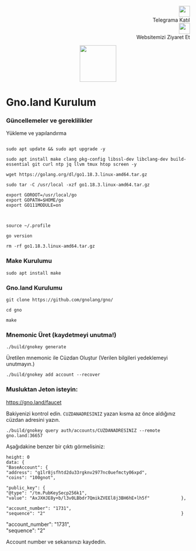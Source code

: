 
<p style="font-size:14px" align="right">
 <a href="https://t.me/nodeistt" target="_blank"><img src="https://github.com/Nodeist/Testnet_Kurulumlar/blob/fee87fe32609c1704206721b9fb16e4c5de75a96/telegramlogo.png" width="30"/></a><br>Telegrama Katıl<br>
<a href="https://nodeist.site/" target="_blank"><img src="https://raw.githubusercontent.com/Nodeist/Testnet_Kurulumlar/main/logo.png" width="30"/></a><br> Websitemizi Ziyaret Et 
</p>


<p align="center">
  <img height="100" height="auto" src="https://raw.githubusercontent.com/Nodeist/Testnet_Kurulumlar/main/Gno/75237105%20(1).png">
</p>

# Gno.land Kurulum

### Güncellemeler ve gereklilikler
Yükleme ve yapılandırma

```

sudo apt update && sudo apt upgrade -y

sudo apt install make clang pkg-config libssl-dev libclang-dev build-essential git curl ntp jq llvm tmux htop screen -y

wget https://golang.org/dl/go1.18.3.linux-amd64.tar.gz

sudo tar -C /usr/local -xzf go1.18.3.linux-amd64.tar.gz

export GOROOT=/usr/local/go
export GOPATH=$HOME/go
export GO111MODULE=on



source ~/.profile

go version

rm -rf go1.18.3.linux-amd64.tar.gz

```

### Make Kurulumu
```
sudo apt install make
```

### Gno.land Kurulumu
```
git clone https://github.com/gnolang/gno/

cd gno

make
```

### Mnemonic Üret (kaydetmeyi unutma!)

```
./build/gnokey generate
```

Üretilen mnemonic ile Cüzdan Oluştur (Verilen bilgileri yedeklemeyi unutmayın.)
```
./build/gnokey add account --recover
```

### Musluktan Jeton isteyin:
https://gno.land/faucet

Bakiyenizi kontrol edin. `CUZDANADRESINIZ` yazan kısma az önce aldığınız cüzdan adresini yazın.

```
./build/gnokey query auth/accounts/CUZDANADRESINIZ --remote gno.land:36657
```



Aşağıdakine benzer bir çıktı görmelisiniz:

```
height: 0                                                            
data: {                                                                
"BaseAccount": {                                                       
"address": "g1lr8jsfhtd2du33rgknv2977nc0uefmcty06xpd",               
"coins": "100gnot",                                                   

"public_key": {                                                        
"@type": "/tm.PubKeySecp256k1",                                      
"value": "AxJXHJE8y+b/l3v0LBbdr7QmikZVEEl8j3BH6hE+lh5f"            },                                                                   

"account_number": "1731",                                            
"sequence": "2"                                                    }
```

"account_number": "1731",                                            
"sequence": "2"    

Account number ve sekansınızı kaydedin.
